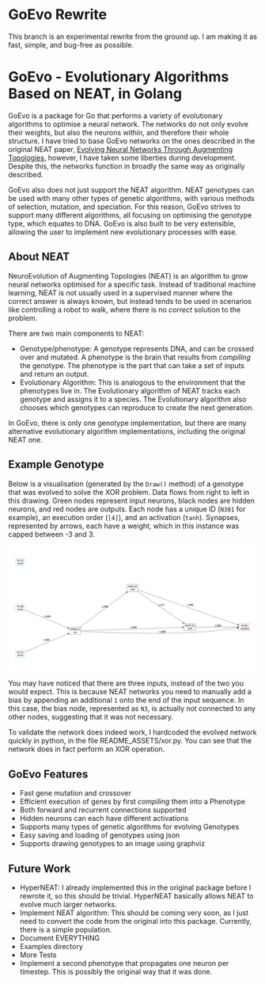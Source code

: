 # GoEvo Rewrite
This branch is an experimental rewrite from the ground up. I am making it as fast, simple, and bug-free as possible.

# GoEvo - Evolutionary Algorithms Based on NEAT, in Golang
GoEvo is a package for Go that performs a variety of evolutionary algorithms to optimise a neural network. The networks do not only evolve their weights, but also the neurons within, and therefore their whole structure. I have tried to base GoEvo networks on the ones described in the original NEAT paper, [Evolving Neural Networks Through Augmenting Topologies](https://nn.cs.utexas.edu/downloads/papers/stanley.ec02.pdf), however, I have taken some liberties during development. Despite this, the networks function in broadly the same way as originally described.

GoEvo also does not just support the NEAT algorithm. NEAT genotypes can be used with many other types of genetic algorithms, with various methods of selection, mutation, and speciation. For this reason, GoEvo strives to support many different algorithms, all focusing on optimising the genotype type, which equates to DNA. GoEvo is also built to be very extensible, allowing the user to implement new evolutionary processes with ease.

## About NEAT
NeuroEvolution of Augmenting Topologies (NEAT) is an algorithm to grow neural networks optimised for a specific task. Instead of traditional machine learning, NEAT is not usually used in a supervised manner where the correct answer is always known, but instead tends to be used in scenarios like controlling a robot to walk, where there is no _correct_ solution to the problem.

There are two main components to NEAT:
- Genotype/phenotype: A genotype represents DNA, and can be crossed over and mutated. A phenotype is the brain that results from _compiling_ the genotype. The phenotype is the part that can take a set of inputs and return an output.
- Evolutionary Algorithm: This is analogous to the environment that the phenotypes live in. The Evolutionary algorithm of NEAT tracks each genotype and assigns it to a species. The Evolutionary algorithm also chooses which genotypes can reproduce to create the next generation.

In GoEvo, there is only one genotype implementation, but there are many alternative evolutionary algorithm implementations, including the original NEAT one.

## Example Genotype
Below is a visualisation (generated by the `Draw()` method) of a genotype that was evolved to solve the XOR problem. Data flows from right to left in this drawing. Green nodes represent input neurons, black nodes are hidden neurons, and red nodes are outputs.
Each node has a unique ID (`N301` for example), an execution order (`[4]`), and an activation (`tanh`). Synapses, represented by arrows, each have a weight, which in this instance was capped between -3 and 3.

![xor_pic](./README_ASSETS/xor_net.png)

You may have noticed that there are three inputs, instead of the two you would expect. This is because NEAT networks you need to manually add a bias by appending an additional `1` onto the end of the input sequence. In this case, the bias node, represented as `N3`, is actually not connected to any other nodes, suggesting that it was not necessary.

To validate the network does indeed work, I hardcoded the evolved network quickly in python, in the file README_ASSETS/xor.py. You can see that the network does in fact perform an XOR operation.

## GoEvo Features
- Fast gene mutation and crossover
- Efficient execution of genes by first _compiling_ them into a Phenotype
- Both forward and recurrent connections supported
- Hidden neurons can each have different activations
- Supports many types of genetic algorithms for evolving Genotypes
- Easy saving and loading of genotypes using json
- Supports drawing genotypes to an image using graphviz

## Future Work
- HyperNEAT: I already implemented this in the original package before I rewrote it, so this should be trivial. HyperNEAT basically allows NEAT to evolve much larger networks.
- Implement NEAT algorithm: This should be coming very soon, as I just need to convert the code from the original into this package. Currently, there is a simple population.
- Document EVERYTHING
- Examples directory
- More Tests
- Implement a second phenotype that propagates one neuron per timestep. This is possibly the original way that it was done.